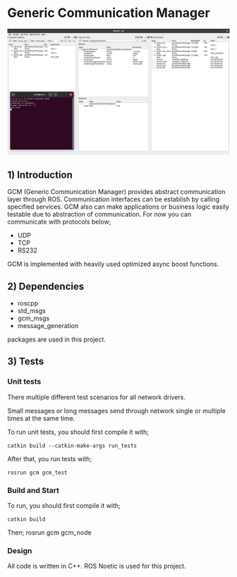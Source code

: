 # Generic Communication Manager 
![](images/run.png)
## 1) Introduction
GCM (Generic Communication Manager) provides abstract communication layer through ROS. Communication interfaces can be establish by calling specified services. GCM also can make applications or business logic easily testable due to abstraction of communication. 
For now you can communicate with protocols below;

* UDP
* TCP
* RS232

GCM is implemented with heavily used optimized async boost functions.   

## 2) Dependencies
* roscpp
* std_msgs 
* gcm_msgs 
* message_generation 

packages are used in this project.

## 3) Tests
### Unit tests
 There multiple different test scenarios for all network drivers. 

 Small messages or long messages send through network single or multiple times at the same time. 

 To run unit tests, you should first compile it with;
 
 	catkin build --catkin-make-args run_tests
 	
  After that, you run tests with;
  
  	rosrun gcm gcm_test 
 	 

 

### Build and Start

To run, you should first compile it with;
 
 	catkin build
Then;
	rosrun gcm gcm_node

### Design
All code is written in C++.
ROS Noetic is used for this project.
 
